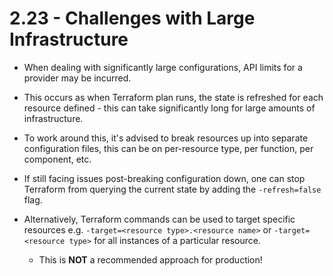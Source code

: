 # 2.23 - Challenges with Large Infrastructure

- When dealing with significantly large configurations, API limits for a provider may be incurred.
- This occurs as when Terraform plan runs, the state is refreshed for each resource defined - this can take significantly long for large amounts of infrastructure.
- To work around this, it's advised to break resources up into separate configuration files, this can be on per-resource type, per function, per component, etc.

- If still facing issues post-breaking configuration down, one can stop Terraform from querying the current state by adding the `-refresh=false` flag.
- Alternatively, Terraform commands can be used to target specific resources e.g. `-target=<resource type>.<resource name>` or `-target=<resource type>` for all instances of a particular resource.
  - This is **NOT** a recommended approach for production!
